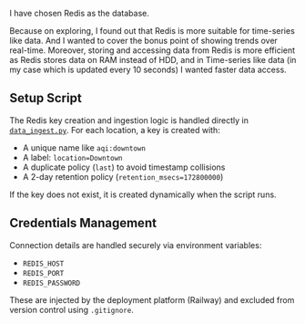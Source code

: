 
I have chosen Redis as the database.

Because on exploring, I found out that Redis is more suitable for time-series like data. And I wanted to cover the bonus point of showing trends over real-time. Moreover, storing and accessing data from Redis is more efficient as Redis stores data on RAM instead of HDD, and in Time-series like data (in my case which is updated every 10 seconds) I wanted faster data access.

## Setup Script

The Redis key creation and ingestion logic is handled directly in [`data_ingest.py`](./data_ingest.py). For each location, a key is created with:

- A unique name like `aqi:downtown`
- A label: `location=Downtown`
- A duplicate policy (`last`) to avoid timestamp collisions
- A 2-day retention policy (`retention_msecs=172800000`)

If the key does not exist, it is created dynamically when the script runs.

## Credentials Management

Connection details are handled securely via environment variables:
- `REDIS_HOST`
- `REDIS_PORT`
- `REDIS_PASSWORD`

These are injected by the deployment platform (Railway) and excluded from version control using `.gitignore`.
